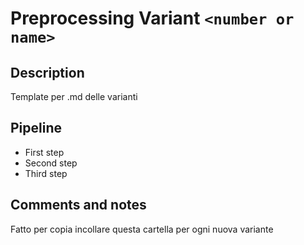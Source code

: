 # Preprocessing Variant `<number or name>`

## Description
Template per .md delle varianti

## Pipeline
<ul>
  <li>First step</li>
  <li>Second step</li>
  <li>Third step</li>
</ul>

## Comments and notes
Fatto per copia incollare questa cartella per ogni nuova variante